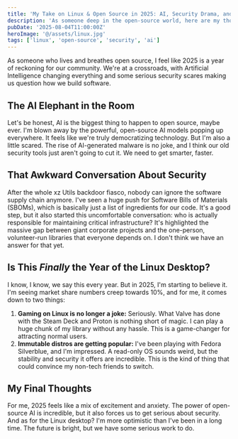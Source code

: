 ```yaml
---
title: 'My Take on Linux & Open Source in 2025: AI, Security Drama, and Gaming'
description: 'As someone deep in the open-source world, here are my thoughts on 2025. We need to talk about the AI revolution, the xz backdoor drama, and why I think Linux gaming is finally becoming a real thing.'
pubDate: '2025-08-04T11:00:00Z'
heroImage: '@/assets/linux.jpg'
tags: ['linux', 'open-source', 'security', 'ai']
---
```


As someone who lives and breathes open source, I feel like 2025 is a year of reckoning for our community. We're at a crossroads, with Artificial Intelligence changing everything and some serious security scares making us question how we build software.

## The AI Elephant in the Room

Let's be honest, AI is the biggest thing to happen to open source, maybe ever. I'm blown away by the powerful, open-source AI models popping up everywhere. It feels like we're truly democratizing technology. But I'm also a little scared. The rise of AI-generated malware is no joke, and I think our old security tools just aren't going to cut it. We need to get smarter, faster.

## That Awkward Conversation About Security

After the whole xz Utils backdoor fiasco, nobody can ignore the software supply chain anymore. I've seen a huge push for Software Bills of Materials (SBOMs), which is basically just a list of ingredients for our code. It's a good step, but it also started this uncomfortable conversation: who is actually responsible for maintaining critical infrastructure? It's highlighted the massive gap between giant corporate projects and the one-person, volunteer-run libraries that everyone depends on. I don't think we have an answer for that yet.

## Is This _Finally_ the Year of the Linux Desktop?

I know, I know, we say this every year. But in 2025, I'm starting to believe it. I'm seeing market share numbers creep towards 10%, and for me, it comes down to two things:

1.  **Gaming on Linux is no longer a joke:** Seriously. What Valve has done with the Steam Deck and Proton is nothing short of magic. I can play a huge chunk of my library without any hassle. This is a game-changer for attracting normal users.
2.  **Immutable distros are getting popular:** I've been playing with Fedora Silverblue, and I'm impressed. A read-only OS sounds weird, but the stability and security it offers are incredible. This is the kind of thing that could convince my non-tech friends to switch.

## My Final Thoughts

For me, 2025 feels like a mix of excitement and anxiety. The power of open-source AI is incredible, but it also forces us to get serious about security. And as for the Linux desktop? I'm more optimistic than I've been in a long time. The future is bright, but we have some serious work to do.
